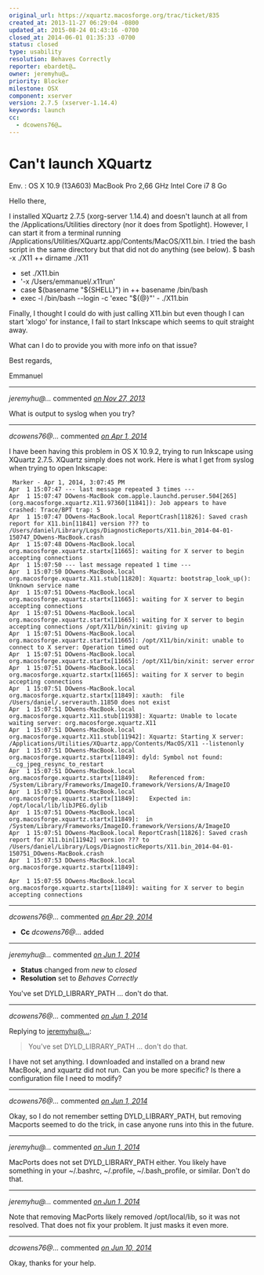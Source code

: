 ```yaml
---
original_url: https://xquartz.macosforge.org/trac/ticket/835
created_at: 2013-11-27 06:29:04 -0800
updated_at: 2015-08-24 01:43:16 -0700
closed_at: 2014-06-01 01:35:33 -0700
status: closed
type: usability
resolution: Behaves Correctly
reporter: ebardet@…
owner: jeremyhu@…
priority: Blocker
milestone: OSX
component: xserver
version: 2.7.5 (xserver-1.14.4)
keywords: launch
cc:
  - dcowens76@…
---
```


Can't launch XQuartz
====================


Env. : OS X 10.9 (13A603) MacBook Pro 2,66 GHz Intel Core i7 8 Go

Hello there,

I installed XQuartz 2.7.5 (xorg-server 1.14.4) and doesn't launch at all from the /Applications/Utilities directory (nor it does from Spotlight). However, I can start it from a terminal running /Applications/Utilities/XQuartz.app/Contents/MacOS/X11.bin. I tried the bash script in the same directory but that did not do anything (see below).
$ bash -x ./X11
++ dirname ./X11
+ set ./X11.bin
+ '-x /Users/emmanuel/.x11run'
+ case $(basename "${SHELL}") in
++ basename /bin/bash
+ exec -l /bin/bash --login -c 'exec "${@}"' - ./X11.bin

Finally, I thought I could do with just calling X11.bin but even though I can start 'xlogo' for instance, I fail to start Inkscape which seems to quit straight away.

What can I do to provide you with more info on that issue?

Best regards,

Emmanuel



---

*jeremyhu@…* commented *[on Nov 27, 2013](https://xquartz.macosforge.org/trac/ticket/835#comment:1 "November 27, 2013 at 11:06 AM PST")*

What is output to syslog when you try?



---

*dcowens76@…* commented *[on Apr 1, 2014](https://xquartz.macosforge.org/trac/ticket/835#comment:2 "April 1, 2014 at 12:12 AM PDT")*

I have been having this problem in OS X 10.9.2, trying to run Inkscape using XQuartz 2.7.5. XQuartz simply does not work. Here is what I get from syslog when trying to open Inkscape:

     Marker - Apr 1, 2014, 3:07:45 PM
    Apr  1 15:07:47 --- last message repeated 3 times ---
    Apr  1 15:07:47 DOwens-MacBook com.apple.launchd.peruser.504[265] (org.macosforge.xquartz.X11.97360[11841]): Job appears to have crashed: Trace/BPT trap: 5
    Apr  1 15:07:47 DOwens-MacBook.local ReportCrash[11826]: Saved crash report for X11.bin[11841] version ??? to /Users/daniel/Library/Logs/DiagnosticReports/X11.bin_2014-04-01-150747_DOwens-MacBook.crash
    Apr  1 15:07:48 DOwens-MacBook.local org.macosforge.xquartz.startx[11665]: waiting for X server to begin accepting connections 
    Apr  1 15:07:50 --- last message repeated 1 time ---
    Apr  1 15:07:50 DOwens-MacBook.local org.macosforge.xquartz.X11.stub[11820]: Xquartz: bootstrap_look_up(): Unknown service name
    Apr  1 15:07:51 DOwens-MacBook.local org.macosforge.xquartz.startx[11665]: waiting for X server to begin accepting connections 
    Apr  1 15:07:51 DOwens-MacBook.local org.macosforge.xquartz.startx[11665]: waiting for X server to begin accepting connections /opt/X11/bin/xinit: giving up
    Apr  1 15:07:51 DOwens-MacBook.local org.macosforge.xquartz.startx[11665]: /opt/X11/bin/xinit: unable to connect to X server: Operation timed out
    Apr  1 15:07:51 DOwens-MacBook.local org.macosforge.xquartz.startx[11665]: /opt/X11/bin/xinit: server error
    Apr  1 15:07:51 DOwens-MacBook.local org.macosforge.xquartz.startx[11665]: waiting for X server to begin accepting connections 
    Apr  1 15:07:51 DOwens-MacBook.local org.macosforge.xquartz.startx[11849]: xauth:  file /Users/daniel/.serverauth.11850 does not exist
    Apr  1 15:07:51 DOwens-MacBook.local org.macosforge.xquartz.X11.stub[11938]: Xquartz: Unable to locate waiting server: org.macosforge.xquartz.X11
    Apr  1 15:07:51 DOwens-MacBook.local org.macosforge.xquartz.X11.stub[11942]: Xquartz: Starting X server: /Applications/Utilities/XQuartz.app/Contents/MacOS/X11 --listenonly
    Apr  1 15:07:51 DOwens-MacBook.local org.macosforge.xquartz.startx[11849]: dyld: Symbol not found: __cg_jpeg_resync_to_restart
    Apr  1 15:07:51 DOwens-MacBook.local org.macosforge.xquartz.startx[11849]:   Referenced from: /System/Library/Frameworks/ImageIO.framework/Versions/A/ImageIO
    Apr  1 15:07:51 DOwens-MacBook.local org.macosforge.xquartz.startx[11849]:   Expected in: /opt/local/lib/libJPEG.dylib
    Apr  1 15:07:51 DOwens-MacBook.local org.macosforge.xquartz.startx[11849]:  in /System/Library/Frameworks/ImageIO.framework/Versions/A/ImageIO
    Apr  1 15:07:51 DOwens-MacBook.local ReportCrash[11826]: Saved crash report for X11.bin[11942] version ??? to /Users/daniel/Library/Logs/DiagnosticReports/X11.bin_2014-04-01-150751_DOwens-MacBook.crash
    Apr  1 15:07:53 DOwens-MacBook.local org.macosforge.xquartz.startx[11849]: 
        
    Apr  1 15:07:55 DOwens-MacBook.local org.macosforge.xquartz.startx[11849]: waiting for X server to begin accepting connections 


---

*dcowens76@…* commented *[on Apr 29, 2014](https://xquartz.macosforge.org/trac/ticket/835#comment:3 "April 29, 2014 at 4:20 PM PDT")*

-   **Cc** *dcowens76@…* added



---

*jeremyhu@…* commented *[on Jun 1, 2014](https://xquartz.macosforge.org/trac/ticket/835#comment:4 "June 1, 2014 at 1:35 AM PDT")*

-   **Status** changed from *new* to *closed*
-   **Resolution** set to *Behaves Correctly*

You've set DYLD\_LIBRARY\_PATH ... don't do that.



---

*dcowens76@…* commented *[on Jun 1, 2014](https://xquartz.macosforge.org/trac/ticket/835#comment:5 "June 1, 2014 at 3:18 AM PDT")*

Replying to [jeremyhu@…](https://xquartz.macosforge.org/trac/ticket/835#comment:4):

> You've set DYLD\_LIBRARY\_PATH ... don't do that.

I have not set anything. I downloaded and installed on a brand new MacBook, and xquartz did not run. Can you be more specific? Is there a configuration file I need to modify?



---

*dcowens76@…* commented *[on Jun 1, 2014](https://xquartz.macosforge.org/trac/ticket/835#comment:6 "June 1, 2014 at 6:02 AM PDT")*

Okay, so I do not remember setting DYLD\_LIBRARY\_PATH, but removing Macports seemed to do the trick, in case anyone runs into this in the future.



---

*jeremyhu@…* commented *[on Jun 1, 2014](https://xquartz.macosforge.org/trac/ticket/835#comment:7 "June 1, 2014 at 9:41 PM PDT")*

MacPorts does not set DYLD\_LIBRARY\_PATH either. You likely have something in your ~/.bashrc, ~/.profile, ~/.bash\_profile, or similar. Don't do that.



---

*jeremyhu@…* commented *[on Jun 1, 2014](https://xquartz.macosforge.org/trac/ticket/835#comment:8 "June 1, 2014 at 9:42 PM PDT")*

Note that removing MacPorts likely removed /opt/local/lib, so it was not resolved. That does not fix your problem. It just masks it even more.



---

*dcowens76@…* commented *[on Jun 10, 2014](https://xquartz.macosforge.org/trac/ticket/835#comment:9 "June 10, 2014 at 8:48 PM PDT")*

Okay, thanks for your help.



